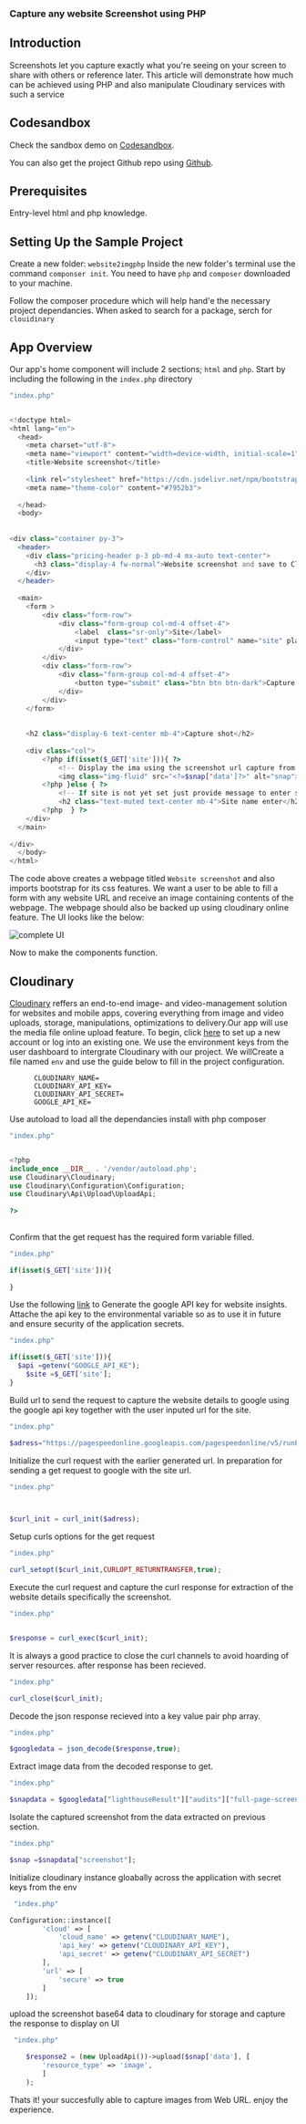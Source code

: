 ### Capture any website Screenshot using PHP

## Introduction
Screenshots let you capture exactly what you're seeing on your screen to share with others or reference later. This article will demonstrate how much can be achieved using PHP and also manipulate Cloudinary services with such a service

## Codesandbox

Check the sandbox demo on  [Codesandbox](/).

<CodeSandbox
title=""
id=" "
/>

You can also get the project Github repo using [Github](/).

## Prerequisites

Entry-level html and php knowledge.

## Setting Up the Sample Project
Create a new folder: `website2imgphp`
Inside the new folder's terminal use the command `componser init`. You need to have `php` and `composer` downloaded to your machine.

Follow the composer procedure which will help hand'e the necessary project dependancies. When asked to search for a package, serch for `clouidinary`


## App Overview


Our app's home component will include 2 sections; `html` and `php`. Start by including the following in the `index.php` directory

```php
"index.php"


<!doctype html>
<html lang="en">
  <head>
    <meta charset="utf-8">
    <meta name="viewport" content="width=device-width, initial-scale=1">
    <title>Website screenshot</title>
 
    <link rel="stylesheet" href="https://cdn.jsdelivr.net/npm/bootstrap@4.6.0/dist/css/bootstrap.min.css" integrity="sha384-B0vP5xmATw1+K9KRQjQERJvTumQW0nPEzvF6L/Z6nronJ3oUOFUFpCjEUQouq2+l" crossorigin="anonymous">
    <meta name="theme-color" content="#7952b3">
 
  </head>
  <body>
    
 
<div class="container py-3">
  <header>
    <div class="pricing-header p-3 pb-md-4 mx-auto text-center">
      <h3 class="display-4 fw-normal">Website screenshot and save to Cloudinary</h3>
    </div>
  </header>
 
  <main>
    <form >
        <div class="form-row">
            <div class="form-group col-md-4 offset-4">
                <label  class="sr-only">Site</label>
                <input type="text" class="form-control" name="site" placeholder="https://site.com">
            </div>
        </div>
        <div class="form-row">
            <div class="form-group col-md-4 offset-4">
                <button type="submit" class="btn btn btn-dark">Capture shot</button>
            </div>
        </div>
    </form>
 
 
    <h2 class="display-6 text-center mb-4">Capture shot</h2>
 
    <div class="col">
        <?php if(isset($_GET['site'])){ ?>
            <!-- Display the ima using the screenshot url capture from response -->
            <img class="img-fluid" src="<?=$snap['data']?>" alt="snap">
        <?php }else { ?>
            <!-- If site is not yet set just provide message to enter site name -->
            <h2 class="text-muted text-center mb-4">Site name enter</h2>
        <?php  } ?>
    </div>
  </main>
 
</div>
  </body>
</html>
```

The code above creates a webpage titled `Website screenshot` and also imports bootstrap for its css features. We want a user to be able to fill a form with any website URL and receive an image containing contents of the webpage. The webpage should also be backed up using cloudinary online feature. The UI looks like the below:

![complete UI](https://res.cloudinary.com/dogjmmett/image/upload/v1655397544/UI_bcnj3m.png "complete UI")

Now to make the components function.

## Cloudinary
[Cloudinary](https://cloudinary.com/?ap=em) reffers an end-to-end image- and video-management solution for websites and mobile apps, covering everything from image and video uploads, storage, manipulations, optimizations to delivery.Our app will use the media file online upload feature.
To begin, click [here](https://cloudinary.com/console) to set up a new account or log into an existing one. We use the environment keys from the user dashboard to intergrate Cloudinary with our project. We willCreate a file named `env` and use the guide below to fill in the project configuration.

```
      CLOUDINARY_NAME=
      CLOUDINARY_API_KEY=
      CLOUDINARY_API_SECRET=
      GOOGLE_API_KE=
```
Use autoload to load all the dependancies install with php composer

```php
"index.php"


<?php
include_once __DIR__ . '/vendor/autoload.php';
use Cloudinary\Cloudinary;
use Cloudinary\Configuration\Configuration;
use Cloudinary\Api\Upload\UploadApi;
 
?>
 
```

Confirm that the get request has the required form variable filled.

```php
"index.php"

if(isset($_GET['site'])){
  
}
```
Use the following  [link](https://developers.google.com/speed/docs/insights/v5/get-started) to 
Generate the google API key for website insights.
Attache the api key to the environmental variable so as to use it in future and ensure security of the application secrets.

```php
"index.php"

if(isset($_GET['site'])){
  $api =getenv("GOOGLE_API_KE");
    $site =$_GET['site'];
}
```

Build url to send the request to capture the website details to google
using the google api key together with the user inputed url for the site.

```php
"index.php"

$adress="https://pagespeedonline.googleapis.com/pagespeedonline/v5/runPagespeed?url=$site&category=CATEGORY_UNSPECIFIED&strategy=DESKTOP&key=$api";
```

Initialize the curl request with the earlier generated url. In preparation for sending a get request to google with the site url.

```php
"index.php"



$curl_init = curl_init($adress);
```
Setup curls options for the get request
 
```php
"index.php"

curl_setopt($curl_init,CURLOPT_RETURNTRANSFER,true);
```
Execute the curl request and capture the curl response for extraction of the website details
specifically the screenshot.

```php
"index.php"


$response = curl_exec($curl_init);
```
It is always a good practice to close the curl channels to avoid hoarding of server resources.
after response has been recieved.
```php
"index.php"

curl_close($curl_init);
```

 Decode the json response recieved into a key value pair php array.
 ```php
"index.php"

 $googledata = json_decode($response,true);

```
Extract image data from the decoded response to get.

```php
"index.php"

$snapdata = $googledata["lighthouseResult"]["audits"]["full-page-screenshot"]["details"];
```
 
Isolate the captured screenshot from the data extracted on previous section.

   ```php
"index.php"

$snap =$snapdata["screenshot"];
```
Initialize cloudinary instance gloabally across the application with secret keys from the env 

```php
 "index.php"

Configuration::instance([
		'cloud' => [
			'cloud_name' => getenv("CLOUDINARY_NAME"),
			'api_key' => getenv("CLOUDINARY_API_KEY"),
			'api_secret' => getenv("CLOUDINARY_API_SECRET")
		],
		'url' => [
			'secure' => true
		]
	]);
```
 upload the screenshot base64 data to cloudinary for storage and capture the response to display on 
 UI
```php
 "index.php"

  	$response2 = (new UploadApi())->upload($snap['data'], [
		'resource_type' => 'image',
		]
	);
```
Thats it! your succesfully able to capture images from Web URL. enjoy the experience.
